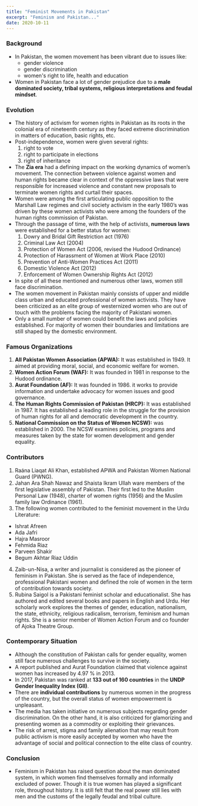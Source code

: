 ```yaml
---
title: "Feminist Movements in Pakistan"
excerpt: "Feminism and Pakistan..."
date: 2020-10-11
---
```


### Background

- In Pakistan, the women movement has been vibrant due to issues like:
  - gender violence
  - gender discrimination
  - women's right to life, health and education
- Women in Pakistan face a lot of gender prejudice due to a **male dominated society, tribal systems, religious interpretations and feudal mindset**.

### Evolution

- The history of activism for women rights in Pakistan as its roots in the colonial era of nineteenth century as they faced extreme discrimination in matters of education, basic rights, etc.
- Post-independence, women were given several rights:
  1. right to vote
  2. right to participate in elections
  3. right of inheritance
-  The **Zia era** had a defining impact on the working dynamics of women’s movement. The connection between violence against women and human rights became clear in context of the oppressive laws that were responsible for increased violence and constant new proposals to terminate women rights and curtail their spaces.
- Women were among the first articulating public opposition to the Marshall Law regimes and civil society activism in the early 1980’s was driven by these women activists who were among the founders of the human rights commission of Pakistan.
- Through the passage of time, with the help of activists, **numerous laws** were established for a better status for women:
  1. Dowry and Bridal Gift Restriction act (1976)
  2. Criminal Law Act (2004)
  3. Protection of Women Act (2006, revised the Hudood Ordinance)
  4. Protection of Harassment of Women at Work Place (2010)
  5. Prevention of Anti-Women Practices Act (2011)
  6. Domestic Violence Act (2012)
  7. Enforcement of Women Ownership Rights Act (2012)
- In spite of all these mentioned and numerous other laws, women still face discrimination.
- The women movement in Pakistan mainly consists of upper and middle class urban and educated professional of women activists. They have been criticized as an elite group of westernized women who are out of touch with the problems facing the majority of Pakistani women.
- Only a small number of women could benefit the laws and policies established. For majority of women their boundaries and limitations are still shaped by the domestic environment.

### Famous Organizations

1. **All Pakistan Women Association (APWA):** It was established in 1949. It aimed at providing moral, social, and economic welfare for women.
2. **Women Action Forum (WAF):** It was founded in 1981 in response to the Hudood ordinance.
3. **Aurat Foundation (AF):** It was founded in 1986. it works to provide information and undertake advocacy for women issues and good governance.
4. **The Human Rights Commission of Pakistan (HRCP):** It was established in 1987. It has established a leading role in the struggle for the provision of human rights for all and democratic development in the country.
5. **National Commission on the Status of Women NCSW):** was established in 2000. The NCSW examines policies, programs and measures taken by the state for women development and gender equality.

### Contributors

1. Raána Liaqat Ali Khan, established APWA and Pakistan Women National Guard (PWNG).
2. Jahan Ara Shah Nawaz and Shaista Ikram Ullah ware members of the first legislative assembly of Pakistan. Their first led to the Muslim Personal Law (1948), charter of women rights (1956) and the Muslim family law Ordinance (1961).
3. The following women contributed to the feminist movement in the Urdu Literature:
  - Ishrat Afreen
  - Ada Jafri
  - Hajra Masroor
  - Fehmida Riaz
  - Parveen Shakir
  - Begum Akhtar Riaz Uddin
4. Zaib-un-Nisa, a writer and journalist is considered as the pioneer of feminism in Pakistan. She is served as the face of independence, professional Pakistani
women and defined the role of women in the term of contribution towards society.
5. Rubina Saigol is a Pakistani feminist scholar and educationalist. She has authored and edited several books and papers in English and Urdu. Her scholarly work explores the themes of gender, education, nationalism, the state, ethnicity, religious radicalism, terrorism, feminism and human rights. She is a senior member of Women Action Forum and co founder of Ajoka Theatre Group.

### Contemporary Situation

- Although the constitution of Pakistan calls for gender equality, women still face numerous challenges to survive in the society.
- A report published and Aurat Foundation claimed that violence against women has increased by 4.97 % in 2013.
- In 2017, Pakistan was ranked at **133 out of 160 countries** in the **UNDP Gender Inequality Index (GII)**.
- There are **individual contributions** by numerous women in the progress of the country, but the overall status of women empowerment is unpleasant.
- The media has taken initiative on numerous subjects regarding gender discrimination. On the other hand, it is also criticized for glamorizing and presenting women as a commodity or exploiting their grievances.
- The risk of arrest, stigma and family alienation that may result from public activism is more easily accepted by women who have the advantage of social and political connection to the elite class of country.

### Conclusion

- Feminism in Pakistan has raised question about the man dominated system, in which women find themselves formally and informally excluded of power. Though it is true women has played a significant role, throughout history. It is still felt that the real power still lies with men and the customs of the legally feudal and tribal culture. 
